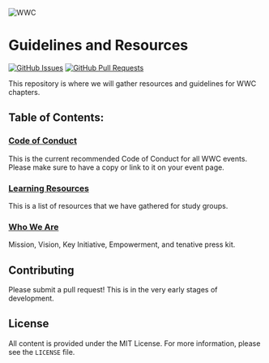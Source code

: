 ![WWC](http://launchdfw.com/wp-content/uploads/2015/09/women-who-code-belfast-introduction-to-design-patterns-1-638.jpg)

# Guidelines and Resources

[![GitHub Issues](https://img.shields.io/github/issues/fvcproductions/social-justice-foss.svg?style=flat-square)](https://github.com/WomenWhoCode/guidelines-resources/issues)
[![GitHub Pull Requests](https://img.shields.io/github/issues-pr/fvcproductions/social-justice-foss.svg?style=flat-square)](https://github.com/WomenWhoCode/guidelines-resources/pulls)

This repository is where we will gather resources and guidelines for WWC chapters.

## Table of Contents:

### [Code of Conduct](code_of_conduct.md)

This is the current recommended Code of Conduct for all WWC events. Please make sure to have a copy or link to it on your event page.

### [Learning Resources](learn_to_program.md)

This is a list of resources that we have gathered for study groups.

### [Who We Are](who_we_are.md)

Mission, Vision, Key Initiative, Empowerment, and tenative press kit.

## Contributing

Please submit a pull request! This is in the very early stages of development.

## License

All content is provided under the MIT License. For more information, please see the `LICENSE` file.
